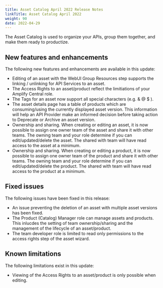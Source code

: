 ```yaml
---
title: Asset Catalog April 2022 Release Notes
linkTitle: Asset Catalog April 2022
weight: 90
date: 2022-04-29
---
```


The Asset Catalog is used to organize your APIs, group them together, and make them ready to productize.

## New features and enhancements

The following new features and enhancements are available in this update:

* Editing of an asset with the WebUI Group Resources step supports the linking / unlinking for API Services to an asset.  
* The Access Rights to an asset/product reflect the limitiations of your Amplify Central role. 
* The Tags for an asset now support all special characters (e.g. & @ $ ).
* The asset details page has a table of products which are consuming/using the currently displayed asset version.  This information will help an API Provider make an informed decision before taking action to Deprecate or Archive an asset version. 
* Ownership and sharing. When creating or editing an asset, it is now possible to assign one owner team of the asset and share it with other teams. The owning team and your role determine if you can edit/updated/delete the asset. The shared with team will have read access to the asset at a minimum.
* Ownership and sharing. When creating or editing a product, it is now possible to assign one owner team of the product and share it with other teams. The owning team and your role determine if you can edit/updated/delete the product. The shared with team will have read access to the product at a minimum.

## Fixed issues

The following issues have been fixed in this release:

* An issue preventing the deletion of an asset with multiple asset versions has been fixed.
* The Product (Catalog) Manager role can manage assets and products.   This inlucdes the setting of team ownership/sharing and the management of the lifecycle of an asset/product.
* The team developer role is limited to read only permissions to the access rights step of the asset wizard.

## Known limitations

The following limitations exist in this update:

* Viewing of the Access Rights to an asset/product is only possible when editing.
